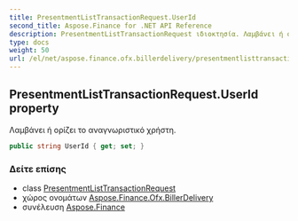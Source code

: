 ```yaml
---
title: PresentmentListTransactionRequest.UserId
second_title: Aspose.Finance for .NET API Reference
description: PresentmentListTransactionRequest ιδιοκτησία. Λαμβάνει ή ορίζει το αναγνωριστικό χρήστη.
type: docs
weight: 50
url: /el/net/aspose.finance.ofx.billerdelivery/presentmentlisttransactionrequest/userid/
---
```

## PresentmentListTransactionRequest.UserId property

Λαμβάνει ή ορίζει το αναγνωριστικό χρήστη.

```csharp
public string UserId { get; set; }
```

### Δείτε επίσης

* class [PresentmentListTransactionRequest](../)
* χώρος ονομάτων [Aspose.Finance.Ofx.BillerDelivery](../../presentmentlisttransactionrequest/)
* συνέλευση [Aspose.Finance](../../../)


